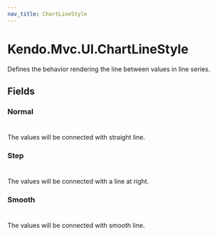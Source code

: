 ```yaml
---
nav_title: ChartLineStyle
---
```


# Kendo.Mvc.UI.ChartLineStyle
Defines the behavior rendering the line between values in line series.


## Fields


### Normal
#
The values will be connected with straight line.

### Step
#
The values will be connected with a line at right.

### Smooth
#
The values will be connected with smooth line.





